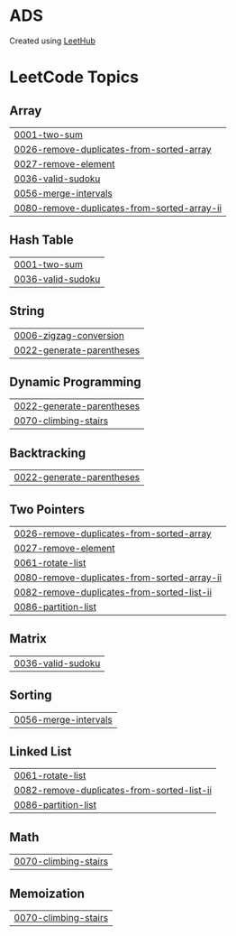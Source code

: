 # ADS
Created using [LeetHub](https://github.com/QasimWani/LeetHub)

<!---LeetCode Topics Start-->
# LeetCode Topics
## Array
|  |
| ------- |
| [0001-two-sum](https://github.com/bubudetp/ADS/tree/master/0001-two-sum) |
| [0026-remove-duplicates-from-sorted-array](https://github.com/bubudetp/ADS/tree/master/0026-remove-duplicates-from-sorted-array) |
| [0027-remove-element](https://github.com/bubudetp/ADS/tree/master/0027-remove-element) |
| [0036-valid-sudoku](https://github.com/bubudetp/ADS/tree/master/0036-valid-sudoku) |
| [0056-merge-intervals](https://github.com/bubudetp/ADS/tree/master/0056-merge-intervals) |
| [0080-remove-duplicates-from-sorted-array-ii](https://github.com/bubudetp/ADS/tree/master/0080-remove-duplicates-from-sorted-array-ii) |
## Hash Table
|  |
| ------- |
| [0001-two-sum](https://github.com/bubudetp/ADS/tree/master/0001-two-sum) |
| [0036-valid-sudoku](https://github.com/bubudetp/ADS/tree/master/0036-valid-sudoku) |
## String
|  |
| ------- |
| [0006-zigzag-conversion](https://github.com/bubudetp/ADS/tree/master/0006-zigzag-conversion) |
| [0022-generate-parentheses](https://github.com/bubudetp/ADS/tree/master/0022-generate-parentheses) |
## Dynamic Programming
|  |
| ------- |
| [0022-generate-parentheses](https://github.com/bubudetp/ADS/tree/master/0022-generate-parentheses) |
| [0070-climbing-stairs](https://github.com/bubudetp/ADS/tree/master/0070-climbing-stairs) |
## Backtracking
|  |
| ------- |
| [0022-generate-parentheses](https://github.com/bubudetp/ADS/tree/master/0022-generate-parentheses) |
## Two Pointers
|  |
| ------- |
| [0026-remove-duplicates-from-sorted-array](https://github.com/bubudetp/ADS/tree/master/0026-remove-duplicates-from-sorted-array) |
| [0027-remove-element](https://github.com/bubudetp/ADS/tree/master/0027-remove-element) |
| [0061-rotate-list](https://github.com/bubudetp/ADS/tree/master/0061-rotate-list) |
| [0080-remove-duplicates-from-sorted-array-ii](https://github.com/bubudetp/ADS/tree/master/0080-remove-duplicates-from-sorted-array-ii) |
| [0082-remove-duplicates-from-sorted-list-ii](https://github.com/bubudetp/ADS/tree/master/0082-remove-duplicates-from-sorted-list-ii) |
| [0086-partition-list](https://github.com/bubudetp/ADS/tree/master/0086-partition-list) |
## Matrix
|  |
| ------- |
| [0036-valid-sudoku](https://github.com/bubudetp/ADS/tree/master/0036-valid-sudoku) |
## Sorting
|  |
| ------- |
| [0056-merge-intervals](https://github.com/bubudetp/ADS/tree/master/0056-merge-intervals) |
## Linked List
|  |
| ------- |
| [0061-rotate-list](https://github.com/bubudetp/ADS/tree/master/0061-rotate-list) |
| [0082-remove-duplicates-from-sorted-list-ii](https://github.com/bubudetp/ADS/tree/master/0082-remove-duplicates-from-sorted-list-ii) |
| [0086-partition-list](https://github.com/bubudetp/ADS/tree/master/0086-partition-list) |
## Math
|  |
| ------- |
| [0070-climbing-stairs](https://github.com/bubudetp/ADS/tree/master/0070-climbing-stairs) |
## Memoization
|  |
| ------- |
| [0070-climbing-stairs](https://github.com/bubudetp/ADS/tree/master/0070-climbing-stairs) |
<!---LeetCode Topics End-->
